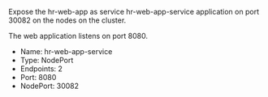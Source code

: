 Expose the hr-web-app as service hr-web-app-service application on port 30082 on the nodes on the cluster.

The web application listens on port 8080.

- Name: hr-web-app-service
- Type: NodePort
- Endpoints: 2
- Port: 8080
- NodePort: 30082